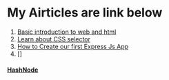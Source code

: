 # My Airticles are link below

1. [Basic introduction to web and html](https://bibekghosh.hashnode.dev/basic-introduction-to-web-and-html)
2. [Learn about CSS selector](https://bibekghosh.hashnode.dev/lets-learn-about-css-selector)
3. [How to Create our first Express Js App](https://bibekghosh.hashnode.dev/how-to-create-your-first-express-app)
4. []


#### [HashNode](https://hashnode.com/@bibekghosh)